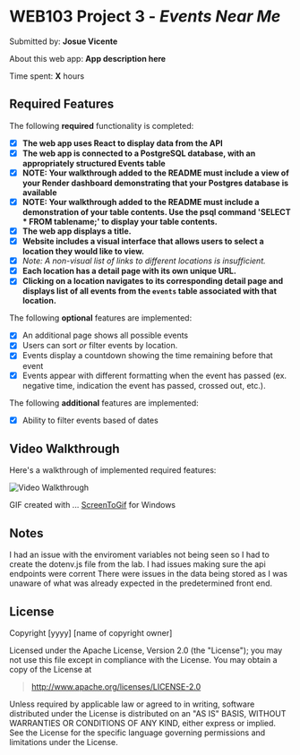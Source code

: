 # WEB103 Project 3 - *Events Near Me*

Submitted by: **Josue Vicente**

About this web app: **App description here**

Time spent: **X** hours

## Required Features

The following **required** functionality is completed:

<!-- Make sure to check off completed functionality below -->

- [X] **The web app uses React to display data from the API**
- [X] **The web app is connected to a PostgreSQL database, with an appropriately structured Events table**
- [X]  **NOTE: Your walkthrough added to the README must include a view of your Render dashboard demonstrating that your Postgres database is available**
- [X]  **NOTE: Your walkthrough added to the README must include a demonstration of your table contents. Use the psql command 'SELECT * FROM tablename;' to display your table contents.**
- [X] **The web app displays a title.**
- [X] **Website includes a visual interface that allows users to select a location they would like to view.**
- [X] *Note: A non-visual list of links to different locations is insufficient.* 
- [X] **Each location has a detail page with its own unique URL.**
- [X] **Clicking on a location navigates to its corresponding detail page and displays list of all events from the `events` table associated with that location.**

The following **optional** features are implemented:

- [X] An additional page shows all possible events
- [X] Users can sort *or* filter events by location.
- [X] Events display a countdown showing the time remaining before that event
- [X] Events appear with different formatting when the event has passed (ex. negative time, indication the event has passed, crossed out, etc.).

The following **additional** features are implemented:

- [X] Ability to filter events based of dates

## Video Walkthrough

Here's a walkthrough of implemented required features:

<img src='http://i.imgur.com/link/to/your/gif/file.gif' title='Video Walkthrough' width='' alt='Video Walkthrough' />

<!-- Replace this with whatever GIF tool you used! -->
GIF created with ...
[ScreenToGif](https://www.screentogif.com/) for Windows

## Notes

I had an issue with the enviroment variables not being seen so I had to create the dotenv.js file from the lab.
I had issues making sure the api endpoints were corrent
There were issues in the data being stored as I was unaware of what was already expected in the predetermined front end.

## License

Copyright [yyyy] [name of copyright owner]

Licensed under the Apache License, Version 2.0 (the "License"); you may not use this file except in compliance with the License. You may obtain a copy of the License at

> http://www.apache.org/licenses/LICENSE-2.0

Unless required by applicable law or agreed to in writing, software distributed under the License is distributed on an "AS IS" BASIS, WITHOUT WARRANTIES OR CONDITIONS OF ANY KIND, either express or implied. See the License for the specific language governing permissions and limitations under the License.